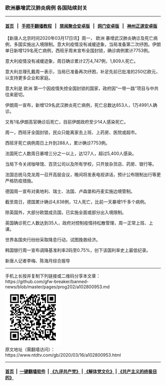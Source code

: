 ### 欧洲暴增武汉肺炎病例 各国陆续封关
------------------------

#### [首页](https://github.com/gfw-breaker/banned-news/blob/master/README.md) &nbsp;&nbsp;|&nbsp;&nbsp; [手把手翻墙教程](https://github.com/gfw-breaker/guides/wiki) &nbsp;&nbsp;|&nbsp;&nbsp; [禁闻聚合安卓版](https://github.com/gfw-breaker/bn-android) &nbsp;&nbsp;|&nbsp;&nbsp; [网门安卓版](https://github.com/oGate2/oGate) &nbsp;&nbsp;|&nbsp;&nbsp; [神州正道安卓版](https://github.com/SzzdOgate/update) 



<div><div class="post_content" itemprop="articleBody">
 <p>
  【新唐人北京时间2020年03月17日讯】周一，
  <ok href="https://www.ntdtv.com/gb/欧洲.htm">
   欧洲
  </ok>
  暴增武汉肺炎确诊及死亡病例，多国实施出入境限制。意大利疫情没有减缓迹象，当局准备第二次纾困。伊朗单日新增129名死亡病例，西班牙周末宣布全国封锁，确诊病例累计7753例。
 </p>
 <p>
  意大利疫情没有减缓迹象，周日确诊累计2万4,747例，1,809人死亡。
 </p>
 <p>
  意大利总理孔戴周一表示，当局已准备再次纾困，补足先前已批准的250亿欧元，以支持更多企业和家庭。
 </p>
 <p>
  意大利是
  <ok href="https://www.ntdtv.com/gb/欧洲.htm">
   欧洲
  </ok>
  第一个因疫情失控全国封锁的国家，政府因“一带一路”项目与中共往来密切。
 </p>
 <p>
  伊朗周一宣布，新增129名武汉肺炎死亡病例，死亡总数达853人，1万4991人确诊。
 </p>
 <p>
  又有1名伊朗高官确诊后死亡，目前伊朗政府至少14人感染死亡。
 </p>
 <p>
  周一，西班牙全国封锁，民众只能离家去上班、上药房、医院或超市。
 </p>
 <p>
  西班牙死亡病例周日上升到288人，累计确诊7753例。
 </p>
 <p>
  法国死亡人数周日暴增三分之一以上，达127人，超过5,400人感染。
 </p>
 <p>
  当局下令关闭咖啡馆、百货公司以及所有学校，只开放杂货店、药房、银行等。
 </p>
 <p>
  法国总统马克龙周一召开高层会议，晚间将发表电视讲话，预计公布限制出行等更严格防疫措施。
 </p>
 <p>
  德国周一宣布对奥地利、瑞士、法国、卢森堡和丹麦实施边境管制。
 </p>
 <p>
  截至周日，德国累计确诊4,838例，12人死亡，比前一天暴增1千多个病例。
 </p>
 <p>
  除英国外，大部分欧盟成员国，已实施全面或部分出入境限制。
 </p>
 <p>
  英国确诊死亡人数达到35人，政府对控制疫情持松散管理，周一正常上班、上课。
 </p>
 <p>
  世界各国央行纷纷采取降息行动，试图挽救经济。
 </p>
 <p>
  韩国银行周一宣布调降基准利率2码至0.75%，创下该国利率史上最低纪录。
 </p>
 <p>
  新唐人记者李梅、陈海月综合报导
 </p>
 <div class="single_ad">
 </div>
</div>
</div>
<hr/>
手机上长按并复制下列链接或二维码分享本文章：<br/>
https://github.com/gfw-breaker/banned-news/blob/master/pages/prog202/a102800953.md <br/>
<a href='https://github.com/gfw-breaker/banned-news/blob/master/pages/prog202/a102800953.md'><img src='https://github.com/gfw-breaker/banned-news/blob/master/pages/prog202/a102800953.md.png'/></a> <br/>
原文地址（需翻墙访问）：https://www.ntdtv.com/gb/2020/03/16/a102800953.html


------------------------
#### [首页](https://github.com/gfw-breaker/banned-news/blob/master/README.md) &nbsp;|&nbsp; [一键翻墙软件](https://github.com/gfw-breaker/nogfw/blob/master/README.md) &nbsp;| [《九评共产党》](https://github.com/gfw-breaker/9ping.md/blob/master/README.md#九评之一评共产党是什么) | [《解体党文化》](https://github.com/gfw-breaker/jtdwh.md/blob/master/README.md) | [《共产主义的终极目的》](https://github.com/gfw-breaker/gczydzjmd.md/blob/master/README.md)


<img src='http://gfw-breaker.win/banned-news/pages/prog202/a102800953.md' width='0px' height='0px'/>